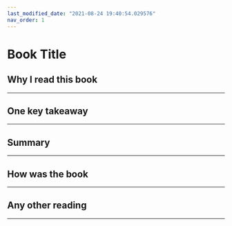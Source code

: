 ```yaml
---
last_modified_date: "2021-08-24 19:40:54.029576"
nav_order: 1
---
```


# Book Title

## Why I read this book
---

## One key takeaway
---

## Summary
---

## How was the book
---

## Any other reading
---